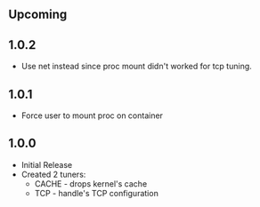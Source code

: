 ## Upcoming

## 1.0.2

- Use net instead since proc mount didn't worked for tcp tuning.

## 1.0.1

- Force user to mount proc on container

## 1.0.0

- Initial Release
- Created 2 tuners:
  * CACHE - drops kernel's cache
  * TCP - handle's TCP configuration
